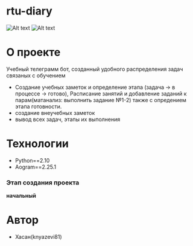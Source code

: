 # rtu-diary
![Alt text](//rtu-diary/logoRTU.png "Логотип проекта")
![Alt text](//img.png "Логотип проекта")
# О проекте
Учебный телеграмм бот, созданный удобного распределения задач связаных с обучением
- Создание учебных заметок и определение этапа (задача -> в процессе -> готово),
  Расписание занятий и добавление заданий к парам(матанализ: выполнить задание №1-2) также с опредением этапа готовности.
- создание внеучебных заметок
- вывод всех задач, этапы их выполнения
# Технологии
- Python==2.10
- Aogram==2.25.1
### Этап создания проекта
**начальный**
# Автор
- Хасан(knyazevi81)

